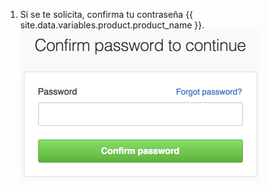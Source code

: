 1. Si se te solicita, confirma tu contraseña {{ site.data.variables.product.product_name }}.![Diálogo Modo sudo](/assets/images/help/settings/sudo_mode_popup.png)